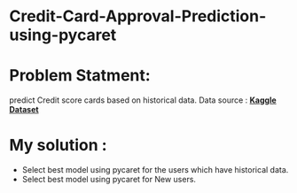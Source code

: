 # Credit-Card-Approval-Prediction-using-pycaret
# Problem Statment:
predict Credit score cards based on historical data.
Data source :  **[Kaggle Dataset](https://www.kaggle.com/datasets/rikdifos/credit-card-approval-prediction)**
# My solution : 
- Select best model using pycaret for the users which have historical data.
- Select best model using pycaret for New users.
